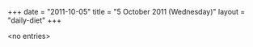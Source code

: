 +++
date = "2011-10-05"
title = "5 October 2011 (Wednesday)"
layout = "daily-diet"
+++

\<no entries\>